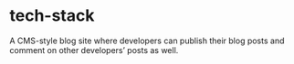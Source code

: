 # tech-stack
A CMS-style blog site where developers can publish their blog posts and comment on other developers’ posts as well.
